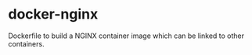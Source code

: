 # docker-nginx
Dockerfile to build a NGINX container image which can be linked to other containers.
